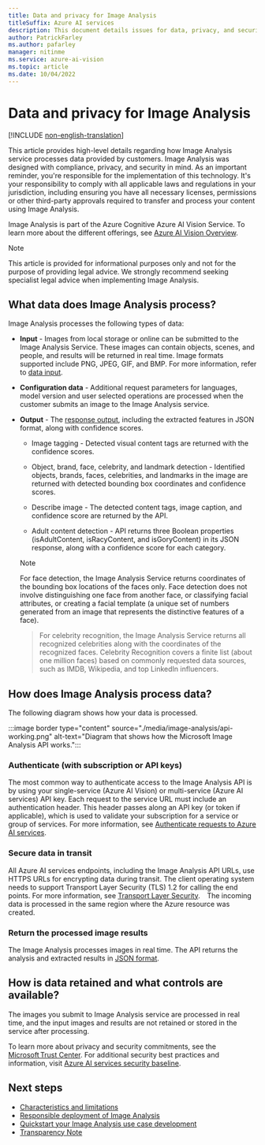 ```yaml
---
title: Data and privacy for Image Analysis
titleSuffix: Azure AI services
description: This document details issues for data, privacy, and security for Image Analysis.
author: PatrickFarley
ms.author: pafarley
manager: nitinme
ms.service: azure-ai-vision
ms.topic: article
ms.date: 10/04/2022
---
```


# Data and privacy for Image Analysis 

[!INCLUDE [non-english-translation](../includes/non-english-translation.md)]


This article provides high-level details regarding how Image Analysis service processes data provided by customers. Image Analysis was designed with compliance, privacy, and security in mind. As an important reminder, you're responsible for the implementation of this technology. It's your responsibility to comply with all applicable laws and regulations in your jurisdiction, including ensuring you have all necessary licenses, permissions or other third-party approvals required to transfer and process your content using Image Analysis.

Image Analysis is part of the Azure Cognitive Azure AI Vision Service. To learn more about the different offerings, see [Azure AI Vision Overview](/azure/ai-services/computer-vision/overview).


> [!NOTE]
> This article is provided for informational purposes only and not for the purpose of providing legal advice. We strongly recommend seeking specialist legal advice when implementing Image Analysis.


## What data does Image Analysis process? 

Image Analysis processes the following types of data: 
* **Input** - Images from local storage or online can be submitted to the Image Analysis Service. These images can contain objects, scenes, and people, and results will be returned in real time. Image formats supported include PNG, JPEG, GIF, and BMP. For more information, refer to [data input](/azure/ai-services/computer-vision/overview-image-analysis#image-requirements). 

* **Configuration data** - Additional request parameters for languages, model version and user selected operations are processed when the customer submits an image to the Image Analysis service. 
* **Output** - The [response output](/azure/ai-services/computer-vision/overview-image-analysis), including the extracted features in JSON format, along with confidence scores.
    * Image tagging - Detected visual content tags are returned with the confidence scores. 

    * Object, brand, face, celebrity, and landmark detection - Identified objects, brands, faces, celebrities, and landmarks in the image are returned with detected bounding box coordinates and confidence scores. 

    * Describe image - The detected content tags, image caption, and confidence score are returned by the API.

    * Adult content detection - API returns three Boolean properties (isAdultContent, isRacyContent, and isGoryContent) in its JSON response, along with a confidence score for each category.


   > [!NOTE]
   > For face detection, the Image Analysis Service returns coordinates of the bounding box locations of the faces only. Face detection does not involve distinguishing one face from another face, or classifying facial attributes, or creating a facial template (a unique set of numbers generated from an image that represents the distinctive features of a face). 

   > For celebrity recognition, the Image Analysis Service returns all recognized celebrities along with the coordinates of the recognized faces. Celebrity Recognition covers a finite list (about one million faces) based on commonly requested data sources, such as IMDB, Wikipedia, and top LinkedIn influencers. 


## How does Image Analysis process data? 

The following diagram shows how your data is processed.   

:::image border type="content" source="./media/image-analysis/api-working.png" alt-text="Diagram that shows how the Microsoft Image Analysis API works.":::

### Authenticate (with subscription or API keys)

The most common way to authenticate access to the Image Analysis API is by using your single-service (Azure AI Vision) or multi-service (Azure AI services) API key. Each request to the service URL must include an authentication header. This header passes along an API key (or token if applicable), which is used to validate your subscription for a service or group of services. For more information, see [Authenticate requests to Azure AI services](/azure/ai-services/authentication?tabs=powershell).

### Secure data in transit

All Azure AI services endpoints, including the Image Analysis API URLs, use HTTPS URLs for encrypting data during transit. The client operating system needs to support Transport Layer Security (TLS) 1.2 for calling the end points. For more information, see [Transport Layer Security](/azure/ai-services/security-features?tabs=command-line%2Ccsharp#transport-layer-security-tls). The incoming data is processed in the same region where the Azure resource was created. 

### Return the processed image results

The Image Analysis processes images in real time. The API returns the analysis and extracted results in [JSON format](/azure/ai-services/computer-vision/overview-image-analysis).


## How is data retained and what controls are available? 

The images you submit to Image Analysis service are processed in real time, and the input images and results are not retained or stored in the service after processing.  

To learn more about privacy and security commitments, see the [Microsoft Trust Center](https://www.microsoft.com/trust-center).
For additional security best practices and information, visit [Azure AI services security baseline](/azure/ai-services/security-features).


## Next steps

* [Characteristics and limitations](/azure/ai-foundry/responsible-ai/computer-vision/imageanalysis-characteristics-and-limitations)
* [Responsible deployment of Image Analysis](/azure/ai-foundry/responsible-ai/computer-vision/imageanalysis-guidance-for-integration)
* [Quickstart your Image Analysis use case development](/azure/ai-services/computer-vision/quickstarts-sdk/image-analysis-client-library)
* [Transparency Note](/azure/ai-foundry/responsible-ai/computer-vision/imageanalysis-transparency-note)
